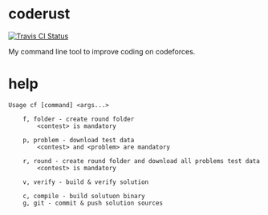 # coderust

[![Travis CI Status](https://travis-ci.org/proydakov/coderust.svg?branch=master)](https://travis-ci.org/proydakov/coderust)

My command line tool to improve coding on codeforces.

# help

    Usage cf [command] <args...>

        f, folder - create round folder
            <contest> is mandatory

        p, problem - download test data
            <contest> and <problem> are mandatory

        r, round - create round folder and download all problems test data
            <contest> is mandatory

        v, verify - build & verify solution

        c, compile - build solutuon binary
        g, git - commit & push solution sources

